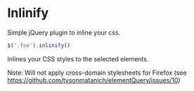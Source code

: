 # Inlinify

Simple jQuery plugin to inline your css.

```javascript
$('.foo').inlinify()
```

Inlines your CSS styles to the selected elements.

Note: Will not apply cross-domain stylesheets for Firefox (see https://github.com/tysonmatanich/elementQuery/issues/10)
